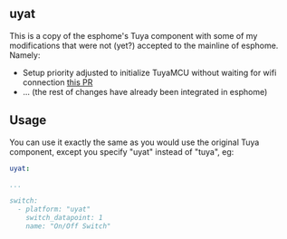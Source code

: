 ## uyat
This is a copy of the esphome's Tuya component with some of my modifications that were not (yet?) accepted to the mainline of esphome.
Namely:
- Setup priority adjusted to initialize TuyaMCU without waiting for wifi connection [this PR](https://github.com/esphome/esphome/pull/7028)
- ...
  (the rest of changes have already been integrated in esphome)


## Usage
You can use it exactly the same as you would use the original Tuya component, except you specify "uyat" instead of "tuya", eg:
```yaml
uyat:

...

switch:
  - platform: "uyat"
    switch_datapoint: 1
    name: "On/Off Switch"

```
